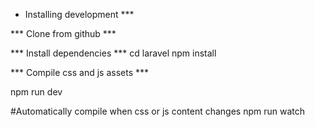 * Installing development ***

*** Clone from github ***

*** Install dependencies ***
cd laravel
npm install

*** Compile css and js assets *** 

npm run dev

#Automatically compile when css or js content changes
npm run watch



